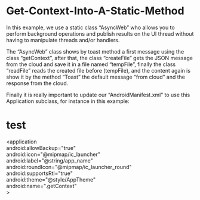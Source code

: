 # Get-Context-Into-A-Static-Method

In this example, we use a static class “AsyncWeb” who allows you to perform background operations and publish results on the UI thread without having to manipulate threads and/or handlers. 

The “AsyncWeb” class shows by toast method a first message using the class “getContext”, after that, the class “createFile” gets the JSON message from the cloud and save it in a file named “tempFile”, finally the class “readFile” reads the created file before (tempFile), and the content again is show it by the method “Toast” the default message “from cloud” and the response from the cloud.

Finally it is really important to update our “AndroidManifest.xml” to use this Application subclass, for instance in this example:
<h1>test</h1>

&lt;application<br>
    android:allowBackup="true"<br>
    android:icon="@mipmap/ic_launcher"<br>
    android:label="@string/app_name"<br>
    android:roundIcon="@mipmap/ic_launcher_round"<br>
    android:supportsRtl="true"<br>
    android:theme="@style/AppTheme"<br>
    android:name=".getContext"<br>
    &gt;
	

